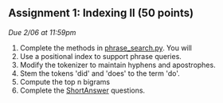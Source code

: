 ## Assignment 1: Indexing II (50 points)

*Due 2/06 at 11:59pm*

1. Complete the methods in [phrase_search.py](phrase_search.py). You will
  1. Use a positional index to support phrase queries.
  2. Modify the tokenizer to maintain hyphens and apostrophes.
  3. Stem the tokens 'did' and 'does' to the term 'do'.
  4. Compute the top n bigrams
2. Complete the [ShortAnswer](ShortAnswer.md) questions.
